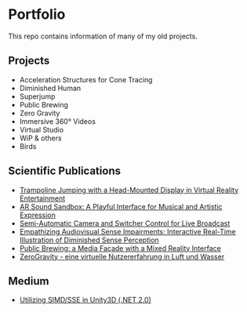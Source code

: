 # Portfolio
This repo contains information of many of my old projects.
## Projects
* Acceleration Structures for Cone Tracing
* Diminished Human
* Superjump
* Public Brewing
* Zero Gravity
* Immersive 360° Videos
* Virtual Studio
* WiP & others
* Birds
## Scientific Publications
* [Trampoline Jumping with a Head-Mounted Display in Virtual Reality Entertainment](https://link.springer.com/chapter/10.1007%2F978-3-319-73062-2_8)
* [AR Sound Sandbox: A Playful Interface for Musical and Artistic Expression](https://link.springer.com/chapter/10.1007/978-3-319-73062-2_5)
* [Semi-Automatic Camera and Switcher Control for Live Broadcast](https://dl.acm.org/citation.cfm?id=2933559)
* [Empathizing Audiovisual Sense Impairments: Interactive Real-Time Illustration of Diminished Sense Perception](https://dl.acm.org/citation.cfm?id=2875226)
* [Public Brewing: a Media Façade with a Mixed Reality Interface](https://dl.acm.org/citation.cfm?id=2757736)
* [ZeroGravity - eine virtuelle Nutzererfahrung in Luft und Wasser](https://dl.gi.de/handle/20.500.12116/8203)

## Medium
* [Utilizing SIMD/SSE in Unity3D (.NET 2.0)](https://medium.com/@bromanz/simd-sse-unity3d-net-2-0-70f6c911713f)
